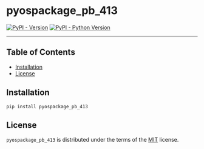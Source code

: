 # pyospackage_pb_413

[![PyPI - Version](https://img.shields.io/pypi/v/pyospackage_pb_413.svg)](https://test.pypi.org/project/pyospackage_pb_413)
[![PyPI - Python Version](https://img.shields.io/pypi/pyversions/pyospackage_pb_413.svg)](https://test.pypi.org/project/pyospackage_pb_413)

-----

## Table of Contents

- [Installation](#installation)
- [License](#license)

## Installation

```console
pip install pyospackage_pb_413
```

## License

`pyospackage_pb_413` is distributed under the terms of the [MIT](https://spdx.org/licenses/MIT.html) license.
